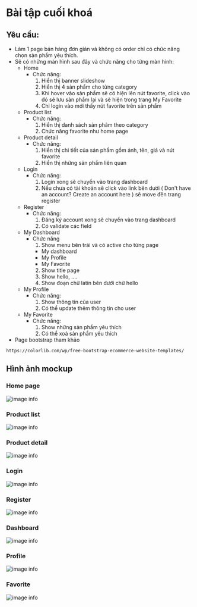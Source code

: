 # Bài tập cuối khoá
## Yêu cầu:
- Làm 1 page bán hàng đơn giản và không có order chỉ có chức năng chọn sản phẩm yêu thích.
- Sẽ có những màn hình sau đây và chức năng cho từng màn hình:
  + Home
    * Chức năng:
      1. Hiển thị banner slideshow
      2. Hiển thị 4 sản phẩm cho từng category
      3. Khi hover vào sản phẩm sẽ có hiện lên nút favorite, click vào đó sẽ lưu sản phẩm lại và sẽ hiện trong trang My Favorite
      4. Chỉ login vào mới thấy nút favorite trên sản phẩm
  + Product list
    * Chức năng:
      1. Hiển thị danh sách sản phâm theo category
      2. Chức năng favorite như home page
  + Product detail
    * Chức năng:
      1. Hiển thị chi tiết của sản phẩm gồm ảnh, tên, giá và nút favorite
      2. Hiển thị những sản phẩm liên quan
  + Login 
    * Chức năng:
      1. Login xong sẽ chuyển vào trang dashboard
      2. Nếu chưa có tài khoản sẽ click vào link bên dưới ( Don't have an account? Create an account here ) sẽ move đên trang register
  + Register
    * Chức năng:
      1. Đăng ký account xong sẽ chuyển vào trang dashboard
      2. Có validate các field
  + My Dashboard
    * Chức năng
      1. Show menu bên trái và có active cho từng page
        - My dashboard
        - My Profile
        - My Favorite
      2. Show title page
      3. Show hello, ....
      4. Show đoạn chữ latin bên dưới chữ hello
  + My Profile
    * Chức năng:
      1. Show thông tin của user
      2. Có thể update thêm thông tin cho user
  + My Favorite
    * Chức năng:
      1. Show những sản phẩm yêu thích
      2. Có thể xoá sản phẩm yêu thích
- Page bootstrap tham khảo
```
https://colorlib.com/wp/free-bootstrap-ecommerce-website-templates/
```

## Hình ảnh mockup
### Home page
![image info](./img/home-page.jpg)
### Product list
![image info](./img/product-list.jpg)
### Product detail
![image info](./img/product-detail.jpg)
### Login
![image info](./img/login.jpg)
### Register
![image info](./img/register.jpg)
### Dashboard
![image info](./img/dashboard.jpg)
### Profile
![image info](./img/profile.jpg)
### Favorite
![image info](./img/favorite.jpg)
